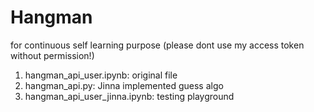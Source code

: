 # Hangman 
for continuous self learning purpose (please dont use my access token without permission!)

1. hangman_api_user.ipynb: original file 
2. hangman_api.py: Jinna implemented guess algo 
3. hangman_api_user_jinna.ipynb: testing playground



